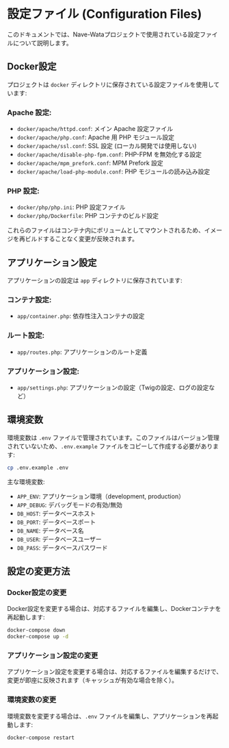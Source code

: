 # 設定ファイル (Configuration Files)

このドキュメントでは、Nave-Wataプロジェクトで使用されている設定ファイルについて説明します。

## Docker設定

プロジェクトは `docker` ディレクトリに保存されている設定ファイルを使用しています:

### Apache 設定:
- `docker/apache/httpd.conf`: メイン Apache 設定ファイル
- `docker/apache/php.conf`: Apache 用 PHP モジュール設定
- `docker/apache/ssl.conf`: SSL 設定 (ローカル開発では使用しない)
- `docker/apache/disable-php-fpm.conf`: PHP-FPM を無効化する設定
- `docker/apache/mpm_prefork.conf`: MPM Prefork 設定
- `docker/apache/load-php-module.conf`: PHP モジュールの読み込み設定

### PHP 設定:
- `docker/php/php.ini`: PHP 設定ファイル
- `docker/php/Dockerfile`: PHP コンテナのビルド設定

これらのファイルはコンテナ内にボリュームとしてマウントされるため、イメージを再ビルドすることなく変更が反映されます。

## アプリケーション設定

アプリケーションの設定は `app` ディレクトリに保存されています:

### コンテナ設定:
- `app/container.php`: 依存性注入コンテナの設定

### ルート設定:
- `app/routes.php`: アプリケーションのルート定義

### アプリケーション設定:
- `app/settings.php`: アプリケーションの設定（Twigの設定、ログの設定など）

## 環境変数

環境変数は `.env` ファイルで管理されています。このファイルはバージョン管理されていないため、`.env.example` ファイルをコピーして作成する必要があります:

```bash
cp .env.example .env
```

主な環境変数:
- `APP_ENV`: アプリケーション環境（development, production）
- `APP_DEBUG`: デバッグモードの有効/無効
- `DB_HOST`: データベースホスト
- `DB_PORT`: データベースポート
- `DB_NAME`: データベース名
- `DB_USER`: データベースユーザー
- `DB_PASS`: データベースパスワード

## 設定の変更方法

### Docker設定の変更

Docker設定を変更する場合は、対応するファイルを編集し、Dockerコンテナを再起動します:

```bash
docker-compose down
docker-compose up -d
```

### アプリケーション設定の変更

アプリケーション設定を変更する場合は、対応するファイルを編集するだけで、変更が即座に反映されます（キャッシュが有効な場合を除く）。

### 環境変数の変更

環境変数を変更する場合は、`.env` ファイルを編集し、アプリケーションを再起動します:

```bash
docker-compose restart
```
